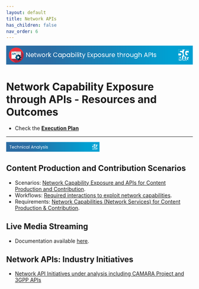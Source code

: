```yaml
---
layout: default
title: Network APIs
has_children: false
nav_order: 6
---
```


<img src="../assets/images/Banner_API.png" /> 

# Network Capability Exposure through APIs - Resources and Outcomes

* Check the [**Execution Plan**](https://github.com/orgs/5G-MAG/projects/44/views/8)

---

<img src="../assets/images/Banner_TechAnalysis.png" width="50%" /> 

##  Content Production and Contribution Scenarios
* Scenarios: [Network Capability Exposure and APIs for Content Production and Contribution](https://5g-mag.github.io/Tech/pages/Network_APIs/Content_Production/Production_Contribution_Scenarios.html).
* Workflows: [Required interactions to exploit network capabilities](https://5g-mag.github.io/Tech/pages/Network_APIs/Content_Production/Production_Contribution_Workflows.html).
* Requirements: [Network Capabilities (Network Services) for Content Production & Contribution](https://5g-mag.github.io/Tech/pages/Network_APIs/Content_Production/Production_Contribution_Requirements.html).

## Live Media Streaming
* Documentation available [here](https://5g-mag.github.io/Tech/pages/Network_APIs/Live_Media_Distribution/Live_Media_Distribution.html).

## Network APIs: Industry Initiatives
* [Network API Initiatives under analysis including CAMARA Project and 3GPP APIs](https://5g-mag.github.io/Tech/pages/Network_APIs/Network_API_Initiatives.html)
